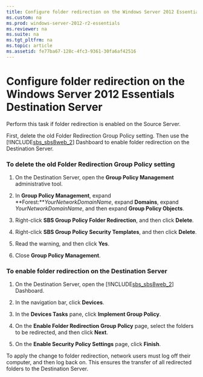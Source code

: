 ```yaml
---
title: Configure folder redirection on the Windows Server 2012 Essentials Destination Server
ms.custom: na
ms.prod: windows-server-2012-r2-essentials
ms.reviewer: na
ms.suite: na
ms.tgt_pltfrm: na
ms.topic: article
ms.assetid: fe77ba67-128c-4fc3-9361-30fa6af42516
---
```

# Configure folder redirection on the Windows Server 2012 Essentials Destination Server
Perform this task if folder redirection is enabled on the Source Server.  
  
First, delete the old Folder Redirection Group Policy setting. Then use the [!INCLUDE[sbs_sbs8web_2](../Token/sbs_sbs8web_2_md.md)] Dashboard to enable folder redirection on the Destination Server.  
  
### To delete the old Folder Redirection Group Policy setting  
  
1.  On the Destination Server, open the **Group Policy Management** administrative tool.  
  
2.  In **Group Policy Management**, expand **Forest:***YourNetworkDomainName*, expand **Domains**, expand *YourNetworkDomainName*, and then expand **Group Policy Objects**.  
  
3.  Right\-click **SBS Group Policy Folder Redirection**, and then click **Delete**.  
  
4.  Right\-click **SBS Group Policy Security Templates**, and then click **Delete**.  
  
5.  Read the warning, and then click **Yes**.  
  
6.  Close **Group Policy Management**.  
  
### To enable folder redirection on the Destination Server  
  
1.  On the Destination Server, open the [!INCLUDE[sbs_sbs8web_2](../Token/sbs_sbs8web_2_md.md)] Dashboard.  
  
2.  In the navigation bar, click **Devices**.  
  
3.  In the **Devices Tasks** pane, click **Implement Group Policy**.  
  
4.  On the **Enable Folder Redirection Group Policy** page, select the folders to be redirected, and then click **Next**.  
  
5.  On the **Enable Security Policy Settings** page, click **Finish**.  
  
To apply the change to folder redirection, network users must log off their computer, and then log back on. This ensures the transfer of all redirected folders to the Destination Server.  
  
